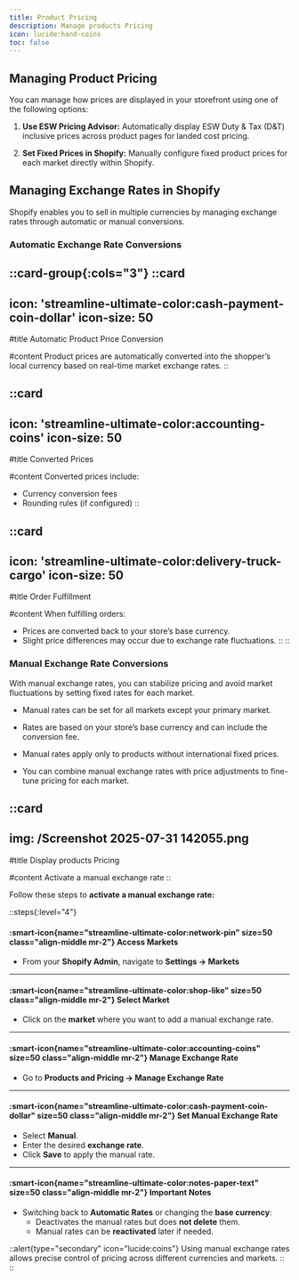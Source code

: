 ```yaml
---
title: Product Pricing
description: Manage products Pricing
icon: lucide:hand-coins
toc: false
---
```


## Managing Product Pricing

You can manage how prices are displayed in your storefront using one of the following options:

1. **Use ESW Pricing Advisor:** Automatically display ESW Duty & Tax (D&T) inclusive prices across product pages for landed cost pricing.

2. **Set Fixed Prices in Shopify:** Manually configure fixed product prices for each market directly within Shopify.

## Managing Exchange Rates in Shopify

Shopify enables you to sell in multiple currencies by managing exchange rates through automatic or manual conversions.

### Automatic Exchange Rate Conversions

::card-group{:cols="3"}
  ::card
  ---
  icon: 'streamline-ultimate-color:cash-payment-coin-dollar'
  icon-size: 50
  ---

  #title
  Automatic Product Price Conversion

  #content
  Product prices are automatically converted into the shopper’s local currency based on real-time market exchange rates.
  ::
  
  ::card
  ---
  icon: 'streamline-ultimate-color:accounting-coins'
  icon-size: 50
  ---

  #title
  Converted Prices

  #content
  Converted prices include:
  - Currency conversion fees
  - Rounding rules (if configured)
  ::

  ::card
  ---
  icon: 'streamline-ultimate-color:delivery-truck-cargo'
  icon-size: 50
  ---

  #title
  Order Fulfillment

  #content
  When fulfilling orders:
  - Prices are converted back to your store’s base currency.
  - Slight price differences may occur due to exchange rate fluctuations.
  ::
::

### Manual Exchange Rate Conversions

With manual exchange rates, you can stabilize pricing and avoid market fluctuations by setting fixed rates for each market.

- Manual rates can be set for all markets except your primary market.

- Rates are based on your store’s base currency and can include the conversion fee.

- Manual rates apply only to products without international fixed prices.

- You can combine manual exchange rates with price adjustments to fine-tune pricing for each market.


::card
---
img: /Screenshot 2025-07-31 142055.png
---
#title
Display products Pricing

#content
Activate a manual exchange rate
::

Follow these steps to **activate a manual exchange rate:**

::steps{:level="4"}

#### :smart-icon{name="streamline-ultimate-color:network-pin" size=50 class="align-middle mr-2"} Access Markets  

- From your **Shopify Admin**, navigate to **Settings → Markets**

---

#### :smart-icon{name="streamline-ultimate-color:shop-like" size=50 class="align-middle mr-2"} Select Market  

- Click on the **market** where you want to add a manual exchange rate.

---

#### :smart-icon{name="streamline-ultimate-color:accounting-coins" size=50 class="align-middle mr-2"} Manage Exchange Rate

- Go to **Products and Pricing → Manage Exchange Rate**

---

#### :smart-icon{name="streamline-ultimate-color:cash-payment-coin-dollar" size=50 class="align-middle mr-2"} Set Manual Exchange Rate  

- Select **Manual**.
- Enter the desired **exchange rate**.
- Click **Save** to apply the manual rate.

---

#### :smart-icon{name="streamline-ultimate-color:notes-paper-text" size=50 class="align-middle mr-2"} Important Notes

- Switching back to **Automatic Rates** or changing the **base currency**:
  - Deactivates the manual rates but does **not delete** them.
  - Manual rates can be **reactivated** later if needed.

::alert{type="secondary" icon="lucide:coins"}
Using manual exchange rates allows precise control of pricing across different currencies and markets.
::
::
